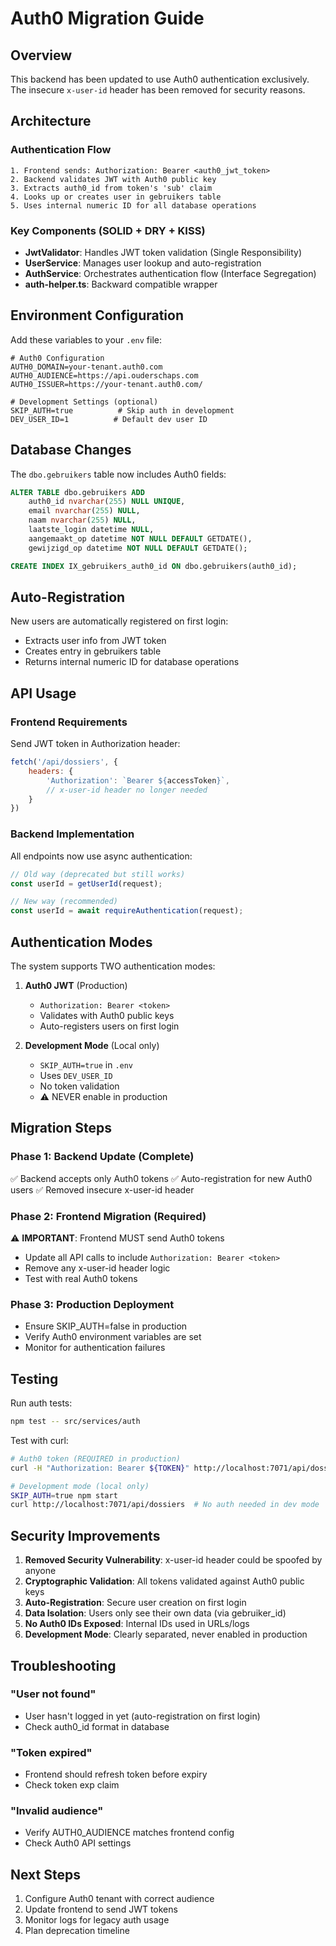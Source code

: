 # Auth0 Migration Guide

## Overview
This backend has been updated to use Auth0 authentication exclusively. The insecure `x-user-id` header has been removed for security reasons.

## Architecture

### Authentication Flow
```
1. Frontend sends: Authorization: Bearer <auth0_jwt_token>
2. Backend validates JWT with Auth0 public key
3. Extracts auth0_id from token's 'sub' claim
4. Looks up or creates user in gebruikers table
5. Uses internal numeric ID for all database operations
```

### Key Components (SOLID + DRY + KISS)
- **JwtValidator**: Handles JWT token validation (Single Responsibility)
- **UserService**: Manages user lookup and auto-registration
- **AuthService**: Orchestrates authentication flow (Interface Segregation)
- **auth-helper.ts**: Backward compatible wrapper

## Environment Configuration

Add these variables to your `.env` file:

```env
# Auth0 Configuration
AUTH0_DOMAIN=your-tenant.auth0.com
AUTH0_AUDIENCE=https://api.ouderschaps.com
AUTH0_ISSUER=https://your-tenant.auth0.com/

# Development Settings (optional)
SKIP_AUTH=true          # Skip auth in development
DEV_USER_ID=1          # Default dev user ID
```

## Database Changes

The `dbo.gebruikers` table now includes Auth0 fields:

```sql
ALTER TABLE dbo.gebruikers ADD 
    auth0_id nvarchar(255) NULL UNIQUE,
    email nvarchar(255) NULL,
    naam nvarchar(255) NULL,
    laatste_login datetime NULL,
    aangemaakt_op datetime NOT NULL DEFAULT GETDATE(),
    gewijzigd_op datetime NOT NULL DEFAULT GETDATE();

CREATE INDEX IX_gebruikers_auth0_id ON dbo.gebruikers(auth0_id);
```

## Auto-Registration

New users are automatically registered on first login:
- Extracts user info from JWT token
- Creates entry in gebruikers table
- Returns internal numeric ID for database operations

## API Usage

### Frontend Requirements

Send JWT token in Authorization header:
```javascript
fetch('/api/dossiers', {
    headers: {
        'Authorization': `Bearer ${accessToken}`,
        // x-user-id header no longer needed
    }
})
```

### Backend Implementation

All endpoints now use async authentication:

```typescript
// Old way (deprecated but still works)
const userId = getUserId(request);

// New way (recommended)
const userId = await requireAuthentication(request);
```

## Authentication Modes

The system supports TWO authentication modes:

1. **Auth0 JWT** (Production)
   - `Authorization: Bearer <token>`
   - Validates with Auth0 public keys
   - Auto-registers users on first login

2. **Development Mode** (Local only)
   - `SKIP_AUTH=true` in `.env`
   - Uses `DEV_USER_ID` 
   - No token validation
   - ⚠️ NEVER enable in production

## Migration Steps

### Phase 1: Backend Update (Complete)
✅ Backend accepts only Auth0 tokens
✅ Auto-registration for new Auth0 users
✅ Removed insecure x-user-id header

### Phase 2: Frontend Migration (Required)
⚠️ **IMPORTANT**: Frontend MUST send Auth0 tokens
- Update all API calls to include `Authorization: Bearer <token>`
- Remove any x-user-id header logic
- Test with real Auth0 tokens

### Phase 3: Production Deployment
- Ensure SKIP_AUTH=false in production
- Verify Auth0 environment variables are set
- Monitor for authentication failures

## Testing

Run auth tests:
```bash
npm test -- src/services/auth
```

Test with curl:
```bash
# Auth0 token (REQUIRED in production)
curl -H "Authorization: Bearer ${TOKEN}" http://localhost:7071/api/dossiers

# Development mode (local only)
SKIP_AUTH=true npm start
curl http://localhost:7071/api/dossiers  # No auth needed in dev mode
```

## Security Improvements

1. **Removed Security Vulnerability**: x-user-id header could be spoofed by anyone
2. **Cryptographic Validation**: All tokens validated against Auth0 public keys
3. **Auto-Registration**: Secure user creation on first login
4. **Data Isolation**: Users only see their own data (via gebruiker_id)
5. **No Auth0 IDs Exposed**: Internal IDs used in URLs/logs
6. **Development Mode**: Clearly separated, never enabled in production

## Troubleshooting

### "User not found"
- User hasn't logged in yet (auto-registration on first login)
- Check auth0_id format in database

### "Token expired"
- Frontend should refresh token before expiry
- Check token exp claim

### "Invalid audience"
- Verify AUTH0_AUDIENCE matches frontend config
- Check Auth0 API settings

## Next Steps

1. Configure Auth0 tenant with correct audience
2. Update frontend to send JWT tokens
3. Monitor logs for legacy auth usage
4. Plan deprecation timeline
